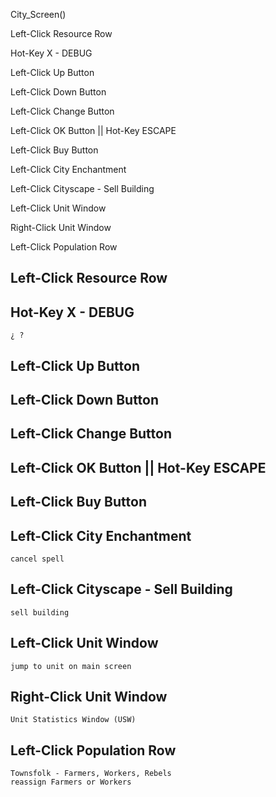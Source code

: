 

City_Screen()



Left-Click Resource Row

Hot-Key X - DEBUG

Left-Click Up Button

Left-Click Down Button

Left-Click Change Button

Left-Click OK Button  ||  Hot-Key ESCAPE

Left-Click Buy Button

Left-Click City Enchantment

Left-Click Cityscape - Sell Building

Left-Click Unit Window

Right-Click Unit Window

Left-Click Population Row




## Left-Click Resource Row


## Hot-Key X - DEBUG
    ¿ ?

## Left-Click Up Button

## Left-Click Down Button

## Left-Click Change Button

## Left-Click OK Button  ||  Hot-Key ESCAPE

## Left-Click Buy Button

## Left-Click City Enchantment
    cancel spell

## Left-Click Cityscape - Sell Building
    sell building

## Left-Click Unit Window
    jump to unit on main screen

## Right-Click Unit Window
    Unit Statistics Window (USW)

## Left-Click Population Row
    Townsfolk - Farmers, Workers, Rebels
    reassign Farmers or Workers
